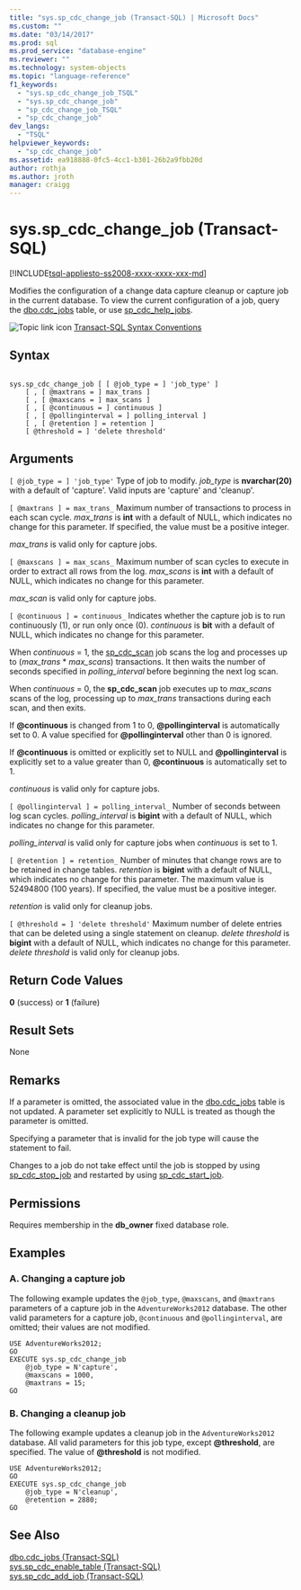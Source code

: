 ```yaml
---
title: "sys.sp_cdc_change_job (Transact-SQL) | Microsoft Docs"
ms.custom: ""
ms.date: "03/14/2017"
ms.prod: sql
ms.prod_service: "database-engine"
ms.reviewer: ""
ms.technology: system-objects
ms.topic: "language-reference"
f1_keywords: 
  - "sys.sp_cdc_change_job_TSQL"
  - "sys.sp_cdc_change_job"
  - "sp_cdc_change_job_TSQL"
  - "sp_cdc_change_job"
dev_langs: 
  - "TSQL"
helpviewer_keywords: 
  - "sp_cdc_change_job"
ms.assetid: ea918888-0fc5-4cc1-b301-26b2a9fbb20d
author: rothja
ms.author: jroth
manager: craigg
---
```

# sys.sp_cdc_change_job (Transact-SQL)
[!INCLUDE[tsql-appliesto-ss2008-xxxx-xxxx-xxx-md](../../includes/tsql-appliesto-ss2008-xxxx-xxxx-xxx-md.md)]

  Modifies the configuration of a change data capture cleanup or capture job in the current database. To view the current configuration of a job, query the [dbo.cdc_jobs](../../relational-databases/system-tables/dbo-cdc-jobs-transact-sql.md) table, or use [sp_cdc_help_jobs](../../relational-databases/system-stored-procedures/sys-sp-cdc-help-jobs-transact-sql.md).  
  
 ![Topic link icon](../../database-engine/configure-windows/media/topic-link.gif "Topic link icon") [Transact-SQL Syntax Conventions](../../t-sql/language-elements/transact-sql-syntax-conventions-transact-sql.md)  
  
## Syntax  
  
```  
  
sys.sp_cdc_change_job [ [ @job_type = ] 'job_type' ]  
    [ , [ @maxtrans = ] max_trans ]   
    [ , [ @maxscans = ] max_scans ]   
    [ , [ @continuous = ] continuous ]   
    [ , [ @pollinginterval = ] polling_interval ]   
    [ , [ @retention ] = retention ]   
    [ @threshold = ] 'delete threshold'  
```  
  
## Arguments  
`[ @job_type = ] 'job_type'`
 Type of job to modify. *job_type* is **nvarchar(20)** with a default of 'capture'. Valid inputs are 'capture' and 'cleanup'.  
  
`[ @maxtrans ] = max_trans_`
 Maximum number of transactions to process in each scan cycle. *max_trans* is **int** with a default of NULL, which indicates no change for this parameter. If specified, the value must be a positive integer.  
  
 *max_trans* is valid only for capture jobs.  
  
`[ @maxscans ] = max_scans_`
 Maximum number of scan cycles to execute in order to extract all rows from the log. *max_scans* is **int** with a default of NULL, which indicates no change for this parameter.  
  
 *max_scan* is valid only for capture jobs.  
  
`[ @continuous ] = continuous_`
 Indicates whether the capture job is to run continuously (1), or run only once (0). *continuous* is **bit** with a default of NULL, which indicates no change for this parameter.  
  
 When *continuous* = 1, the [sp_cdc_scan](../../relational-databases/system-stored-procedures/sys-sp-cdc-scan-transact-sql.md) job scans the log and processes up to (*max_trans* \* *max_scans*) transactions. It then waits the number of seconds specified in *polling_interval* before beginning the next log scan.  
  
 When *continuous* = 0, the **sp_cdc_scan** job executes up to *max_scans* scans of the log, processing up to *max_trans* transactions during each scan, and then exits.  
  
 If **@continuous** is changed from 1 to 0, **@pollinginterval** is automatically set to 0. A value specified for **@pollinginterval** other than 0 is ignored.  
  
 If **@continuous** is omitted or explicitly set to NULL and **@pollinginterval** is explicitly set to a value greater than 0, **@continuous** is automatically set to 1.  
  
 *continuous* is valid only for capture jobs.  
  
`[ @pollinginterval ] = polling_interval_`
 Number of seconds between log scan cycles. *polling_interval* is **bigint** with a default of NULL, which indicates no change for this parameter.  
  
 *polling_interval* is valid only for capture jobs when *continuous* is set to 1.  
  
`[ @retention ] = retention_`
 Number of minutes that change rows are to be retained in change tables. *retention* is **bigint** with a default of NULL, which indicates no change for this parameter. The maximum value is 52494800 (100 years). If specified, the value must be a positive integer.  
  
 *retention* is valid only for cleanup jobs.  
  
`[ @threshold = ] 'delete threshold'`
 Maximum number of delete entries that can be deleted using a single statement on cleanup. *delete threshold* is **bigint** with a default of NULL, which indicates no change for this parameter. *delete threshold* is valid only for cleanup jobs.  
  
## Return Code Values  
 **0** (success) or **1** (failure)  
  
## Result Sets  
 None  
  
## Remarks  
 If a parameter is omitted, the associated value in the [dbo.cdc_jobs](../../relational-databases/system-tables/dbo-cdc-jobs-transact-sql.md) table is not updated. A parameter set explicitly to NULL is treated as though the parameter is omitted.  
  
 Specifying a parameter that is invalid for the job type will cause the statement to fail.  
  
 Changes to a job do not take effect until the job is stopped by using [sp_cdc_stop_job](../../relational-databases/system-stored-procedures/sys-sp-cdc-stop-job-transact-sql.md) and restarted by using [sp_cdc_start_job](../../relational-databases/system-stored-procedures/sys-sp-cdc-start-job-transact-sql.md).  
  
## Permissions  
 Requires membership in the **db_owner** fixed database role.  
  
## Examples  
  
### A. Changing a capture job  
 The following example updates the `@job_type`, `@maxscans`, and `@maxtrans` parameters of a capture job in the `AdventureWorks2012` database. The other valid parameters for a capture job, `@continuous` and `@pollinginterval`, are omitted; their values are not modified.  
  
```  
USE AdventureWorks2012;  
GO  
EXECUTE sys.sp_cdc_change_job   
    @job_type = N'capture',  
    @maxscans = 1000,  
    @maxtrans = 15;  
GO  
```  
  
### B. Changing a cleanup job  
 The following example updates a cleanup job in the `AdventureWorks2012` database. All valid parameters for this job type, except **@threshold**, are specified. The value of **@threshold** is not modified.  
  
```  
USE AdventureWorks2012;  
GO  
EXECUTE sys.sp_cdc_change_job   
    @job_type = N'cleanup',  
    @retention = 2880;  
GO  
```  
  
## See Also  
 [dbo.cdc_jobs &#40;Transact-SQL&#41;](../../relational-databases/system-tables/dbo-cdc-jobs-transact-sql.md)   
 [sys.sp_cdc_enable_table &#40;Transact-SQL&#41;](../../relational-databases/system-stored-procedures/sys-sp-cdc-enable-table-transact-sql.md)   
 [sys.sp_cdc_add_job &#40;Transact-SQL&#41;](../../relational-databases/system-stored-procedures/sys-sp-cdc-add-job-transact-sql.md)  
  
  
